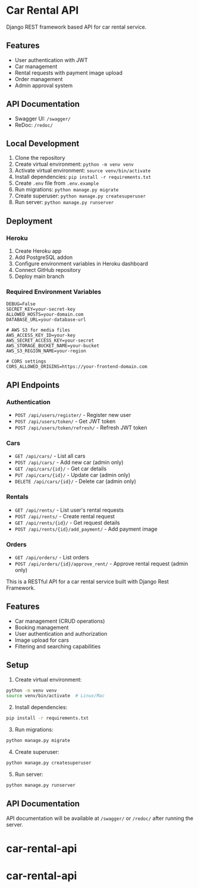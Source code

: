 # Car Rental API

Django REST framework based API for car rental service.

## Features

- User authentication with JWT
- Car management
- Rental requests with payment image upload
- Order management
- Admin approval system

## API Documentation

- Swagger UI: `/swagger/`
- ReDoc: `/redoc/`

## Local Development

1. Clone the repository
2. Create virtual environment: `python -m venv venv`
3. Activate virtual environment: `source venv/bin/activate`
4. Install dependencies: `pip install -r requirements.txt`
5. Create `.env` file from `.env.example`
6. Run migrations: `python manage.py migrate`
7. Create superuser: `python manage.py createsuperuser`
8. Run server: `python manage.py runserver`

## Deployment

### Heroku

1. Create Heroku app
2. Add PostgreSQL addon
3. Configure environment variables in Heroku dashboard
4. Connect GitHub repository
5. Deploy main branch

### Required Environment Variables

```
DEBUG=False
SECRET_KEY=your-secret-key
ALLOWED_HOSTS=your-domain.com
DATABASE_URL=your-database-url

# AWS S3 for media files
AWS_ACCESS_KEY_ID=your-key
AWS_SECRET_ACCESS_KEY=your-secret
AWS_STORAGE_BUCKET_NAME=your-bucket
AWS_S3_REGION_NAME=your-region

# CORS settings
CORS_ALLOWED_ORIGINS=https://your-frontend-domain.com
```

## API Endpoints

### Authentication
- `POST /api/users/register/` - Register new user
- `POST /api/users/token/` - Get JWT token
- `POST /api/users/token/refresh/` - Refresh JWT token

### Cars
- `GET /api/cars/` - List all cars
- `POST /api/cars/` - Add new car (admin only)
- `GET /api/cars/{id}/` - Get car details
- `PUT /api/cars/{id}/` - Update car (admin only)
- `DELETE /api/cars/{id}/` - Delete car (admin only)

### Rentals
- `GET /api/rents/` - List user's rental requests
- `POST /api/rents/` - Create rental request
- `GET /api/rents/{id}/` - Get request details
- `POST /api/rents/{id}/add_payment/` - Add payment image

### Orders
- `GET /api/orders/` - List orders
- `POST /api/orders/{id}/approve_rent/` - Approve rental request (admin only)

This is a RESTful API for a car rental service built with Django Rest Framework.

## Features

- Car management (CRUD operations)
- Booking management
- User authentication and authorization
- Image upload for cars
- Filtering and searching capabilities

## Setup

1. Create virtual environment:
```bash
python -m venv venv
source venv/bin/activate  # Linux/Mac
```

2. Install dependencies:
```bash
pip install -r requirements.txt
```

3. Run migrations:
```bash
python manage.py migrate
```

4. Create superuser:
```bash
python manage.py createsuperuser
```

5. Run server:
```bash
python manage.py runserver
```

## API Documentation

API documentation will be available at `/swagger/` or `/redoc/` after running the server.
# car-rental-api
# car-rental-api
